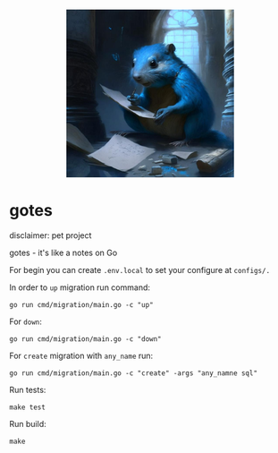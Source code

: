 <p align="center">
  <br>
  <img width="300" src="./assets/images/logo.png" alt="repo logo">
  <br>
</p>

# gotes
disclaimer: pet project

gotes - it's like a notes on Go

For begin you can create `.env.local`  to set your configure at `configs/.`

In order to `up` migration run command:
```
go run cmd/migration/main.go -c "up"
```

For `down`:
```
go run cmd/migration/main.go -c "down"
```

For `create` migration with `any_name` run:
```
go run cmd/migration/main.go -c "create" -args "any_namne sql"
```

Run tests:
```
make test
```

Run build:
```
make
```